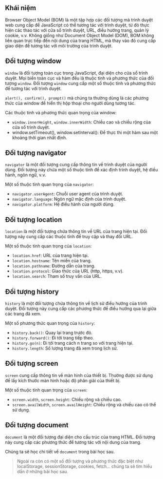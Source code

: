 ## Khái niệm

Browser Object Model (BOM) là một tập hợp các đối tượng mà trình duyệt web cung cấp để JavaScript có thể tương tác với trình duyệt, từ đó thực hiện các thao tác với cửa sổ trình duyệt, URL, điều hướng trang, quản lý cookie, v.v. Không giống như Document Object Model (DOM), BOM không liên quan trực tiếp đến nội dung của trang HTML, mà thay vào đó cung cấp giao diện để tương tác với môi trường của trình duyệt.

## Đối tượng window

`window` là đối tượng toàn cục trong JavaScript, đại diện cho cửa sổ trình duyệt. Mọi biến toàn cục và hàm đều là thuộc tính và phương thức của đối tượng `window`. Đối tượng `window` cung cấp một số thuộc tính và phương thức để tương tác với trình duyệt.

`alert(), confirm(), prompt()` mà chúng ta thường dùng là các phương thức của window để hiển thị hộp thoại cho người dùng tương tác.

Các thuộc tính và phương thức quan trọng của window:

- `window.innerHeight`, `window.innerWidth`: Chiều cao và chiều rộng của cửa sổ trình duyệt.
- window.setTimeout(), window.setInterval(): Để thực thi một hàm sau một khoảng thời gian nhất định.

## Đối tượng navigator

`navigator` là một đối tượng cung cấp thông tin về trình duyệt của người dùng. Đối tượng này chứa một số thuộc tính để xác định trình duyệt, hệ điều hành, ngôn ngữ, v.v.

Một số thuộc tính quan trọng của `navigator`:

- `navigator.userAgent`: Chuỗi user agent của trình duyệt.
- `navigator.language`: Ngôn ngữ mặc định của trình duyệt.
- `navigator.platform`: Hệ điều hành của người dùng.

## Đối tượng location

`location` là một đối tượng chứa thông tin về URL của trang hiện tại. Đối tượng này cung cấp các thuộc tính để truy cập và thay đổi URL.

Một số thuộc tính quan trọng của `location`:

- `location.href`: URL của trang hiện tại.
- `location.hostname`: Tên miền của trang.
- `location.pathname`: Đường dẫn của trang.
- `location.protocol`: Giao thức của URL (http, https, v.v).
- `location.search`: Tham số truy vấn của URL.

## Đối tượng history

`history` là một đối tượng chứa thông tin về lịch sử điều hướng của trình duyệt. Đối tượng này cung cấp các phương thức để điều hướng qua lại giữa các trang đã xem.

Một số phương thức quan trọng của `history`:

- `history.back()`: Quay lại trang trước đó.
- `history.forward()`: Đi tới trang tiếp theo.
- `history.go(n)`: Đi tới trang cách n trang so với trang hiện tại.
- `history.length`: Số lượng trang đã xem trong lịch sử.

## Đối tượng screen

`screen` cung cấp thông tin về màn hình của thiết bị. Thường được sử dụng để lấy kích thước màn hình hoặc độ phân giải của thiết bị.

Một số thuộc tính quan trọng của `screen`:

- `screen.width`, `screen.height`: Chiều rộng và chiều cao.
- `screen.availWidth`, `screen.availHeight`: Chiều rộng và chiều cao có thể sử dụng.

## Đối tượng document

`document` là một đối tượng đại diện cho cấu trúc của trang HTML. Đối tượng này cung cấp các phương thức để tương tác với nội dung của trang.

Chúng ta sẽ học chi tiết về `document` trong bài học sau.

> Ngoài ra còn có một số đối tượng và phương thức đặc biệt như localStorage, sessionStorage, cookies, fetch... chúng ta sẽ tìm hiểu dần ở những bài học sau.
